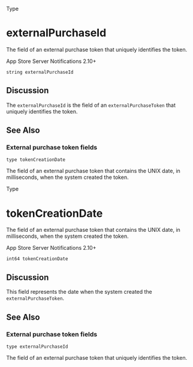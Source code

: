 Type

# externalPurchaseId

The field of an external purchase token that uniquely identifies the token.

App Store Server Notifications 2.10+

    
    
    string externalPurchaseId

## Discussion

The `externalPurchaseId` is the field of an `externalPurchaseToken` that
uniquely identifies the token.

## See Also

### External purchase token fields

`type tokenCreationDate`

The field of an external purchase token that contains the UNIX date, in
milliseconds, when the system created the token.

Type

# tokenCreationDate

The field of an external purchase token that contains the UNIX date, in
milliseconds, when the system created the token.

App Store Server Notifications 2.10+

    
    
    int64 tokenCreationDate

## Discussion

This field represents the date when the system created the
`externalPurchaseToken`.

## See Also

### External purchase token fields

`type externalPurchaseId`

The field of an external purchase token that uniquely identifies the token.

